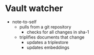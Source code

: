 # Vault watcher

- note-to-self
	- pulls from a git repository
		- checks for all changes in sha-1
	- triplifies documents that change
		- updates a triplestore
		- updates embeddings
